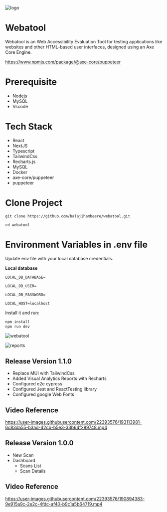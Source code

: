 ![logo](https://user-images.githubusercontent.com/22393576/190894277-ddc94895-d8ab-4fc4-8dc8-4636710df4a9.png)



# Webatool
Webatool is an Web Accessibility Evaluation Tool for testing applications like websites and other HTML-based user interfaces, designed using an Axe Core Engine.

https://www.npmjs.com/package/@axe-core/puppeteer

# Prerequisite
- Nodejs
- MySQL
- Vscode

# Tech Stack
- React
- NextJS
- Typescript
- TailwindCss
- Recharts.js
- MySQL
- Docker
- axe-core/puppeteer
- puppeteer

# Clone Project
```
git clone https://github.com/balajihambeere/webatool.git

cd webatool
```
# Environment Variables in .env file 
Update env file with your local database credentials.

**Local database**

```
LOCAL_DB_DATABASE=

LOCAL_DB_USER=

LOCAL_DB_PASSWORD=

LOCAL_HOST=localhost
```

Install it and run:

```sh
npm install
npm run dev
```
![webatool](https://user-images.githubusercontent.com/22393576/193116392-20e35540-ea5c-4cff-aa09-2e7286aaf961.png)


![reports](https://user-images.githubusercontent.com/22393576/193112345-e6703314-b15d-4e13-8e59-beed0d4c0a3a.png)


## Release Version 1.1.0
- Replace MUI with TailwindCss
- Added Visual Analytics Reports with Recharts
- Configured e2e cypress
- Configured Jest and ReactTesting library
- Configured google Web Fonts


## Video Reference



https://user-images.githubusercontent.com/22393576/193113981-6c83da55-b3ad-42cb-b5e3-33b64f289748.mp4



## Release Version 1.0.0
- New Scan
- Dashboard
  - Scans List
  - Scan Details

## Video Reference

https://user-images.githubusercontent.com/22393576/190894383-9e915a9c-2e2c-4fdc-af40-b9c1a5b64719.mp4
